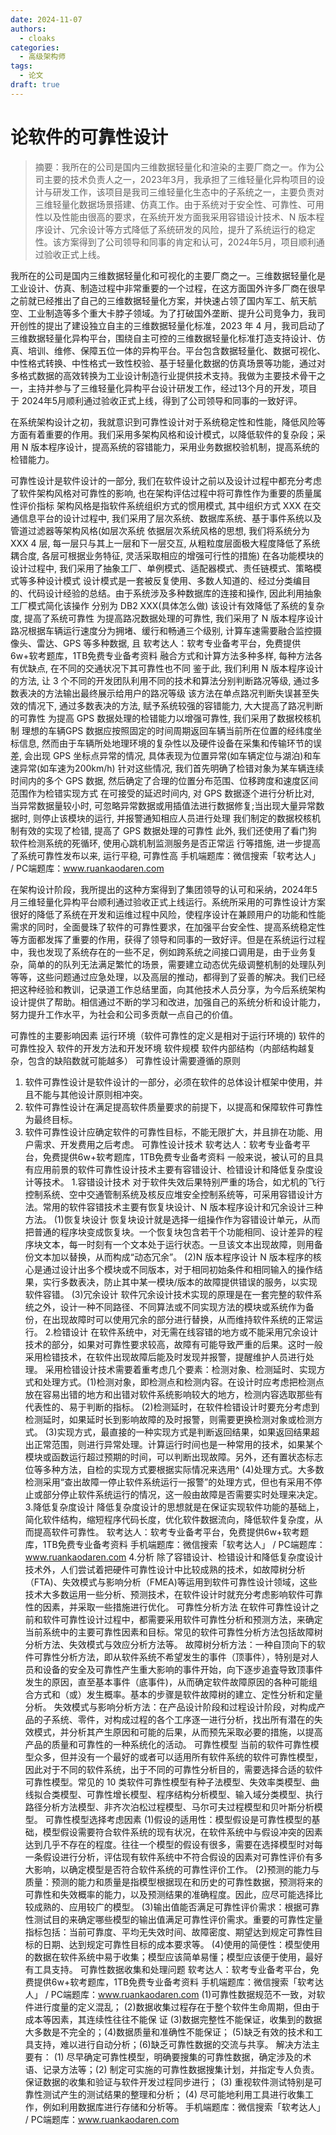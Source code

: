 ```yaml
---
date: 2024-11-07
authors:
  - cloaks
categories:
  - 高级架构师
tags:
  - 论文
draft: true
---
```


# 论软件的可靠性设计

> 摘要：我所在的公司是国内三维数据轻量化和渲染的主要厂商之一。作为公司主要的技术负责人之一，2023年3月，我承担了三维轻量化异构项目的设计与研发工作，该项目是我司三维轻量化生态中的子系统之一，主要负责对三维轻量化数据场景搭建、仿真工作。由于系统对于安全性、可靠性、可用性以及性能由很高的要求，在系统开发方面我采用容错设计技术、N 版本程序设计、冗余设计等方式降低了系统研发的风险，提升了系统运行的稳定性。该方案得到了公司领导和同事的肯定和认可，2024年5月，项目顺利通过验收正式上线。

<!-- more -->

我所在的公司是国内三维数据轻量化和可视化的主要厂商之一。三维数据轻量化是工业设计、仿真、制造过程中非常重要的一个过程，在这方面国外许多厂商在很早之前就已经推出了自己的三维数据轻量化方案，并快速占领了国内军工、航天航空、工业制造等多个重大卡脖子领域。为了打破国外垄断、提升公司竞争力，我司开创性的提出了建设独立自主的三维数据轻量化标准，2023 年 4 月，我司启动了三维数据轻量化异构平台，围绕自主可控的三维数据轻量化标准打造支持设计、仿真、培训、维修、保障五位一体的异构平台。平台包含数据轻量化、数据可视化、中性格式转换、中性格式一致性校验、基于轻量化数据的仿真场景等功能，通过对多格式数据的高效转换为工业设计制造行业提供技术支持。我做为主要技术骨干之一，主持并参与了三维轻量化异构平台设计研发工作，经过13个月的开发，项目于 2024年5月顺利通过验收正式上线，得到了公司领导和同事的一致好评。

在系统架构设计之初，我就意识到可靠性设计对于系统稳定性和性能，降低风险等方面有着重要的作用。我们采用多架构风格和设计模式，以降低软件的复杂段；采用 N 版本程序设计，提高系统的容错能力，采用业务数据校验机制，提高系统的检错能力。

可靠性设计是软件设计的一部分, 我们在软件设计之前以及设计过程中都充分考虑了软件架构风格对可靠性的影响, 也在架构评估过程中将可靠性作为重要的质量属性评价指标 架构风格是指软件系统组织方式的惯用模式, 其中组织方式 XXX 在交通信息平台的设计过程中, 我们采用了层次系统、数据库系统、基于事件系统以及管道过滤器等架构风格(如层次系统 依据层次系统风格的思想, 我们将系统分为 XXX 4 层, 每一层只与其上一层和下一层交互, 从粗粒度层面极大程度降低了系统耦合度, 各层可根据业务特征, 灵活采取相应的增强可行性的措施)
在各功能模块的设计过程中, 我们采用了抽象工厂、单例模式、适配器模式、责任链模式、策略模式等多种设计模式 设计模式是一套被反复使用、多数人知道的、经过分类编目的、代码设计经验的总结。由于系统涉及多种数据库的连接和操作, 因此利用抽象工厂模式简化该操作 分别为 DB2 XXX(具体怎么做) 该设计有效降低了系统的复杂度, 提高了系统可靠性
为提高路况数据处理的可靠性, 我们采用了 N 版本程序设计 路况根据车辆运行速度分为拥堵、缓行和畅通三个级别, 计算车速需要融合监控摄像头、雷达、GPS 等多种数据, 且
软考达人：软考专业备考平台，免费提供6w+软考题库，1TB免费专业备考资料
融合方式和计算方法多种多样, 每种方法各有优缺点, 在不同的交通状况下其可靠性也不同 鉴于此, 我们利用 N 版本程序设计的方法, 让 3 个不同的开发团队利用不同的技术和算法分别判断路况等级, 通过多数表决的方法输出最终展示给用户的路况等级 该方法在单点路况判断失误甚至失效的情况下, 通过多数表决的方法, 赋予系统较强的容错能力, 大大提高了路况判断的可靠性
为提高 GPS 数据处理的检错能力以增强可靠性, 我们采用了数据校核机制 理想的车辆GPS 数据应按照固定的时间周期返回车辆当前所在位置的经纬度坐标信息, 然而由于车辆所处地理环境的复杂性以及硬件设备在采集和传输环节的误差, 会出现 GPS 坐标点异常的情况, 具体表现为位置异常(如车辆定位与湖泊)和车速异常(如车速为200km/h) 针对这些情况, 我们首先明确了检错对象为某车辆连续时间内的多个 GPS 数据, 然后确定了合理的位置分布范围、位移跨度和速度区间范围作为检错实现方式 在可接受的延迟时间内, 对 GPS 数据逐个进行分析比对, 当异常数据量较小时, 可忽略异常数据或用插值法进行数据修复;当出现大量异常数据时, 则停止该模块的运行, 并报警通知相应人员进行处理 我们制定的数据校核机制有效的实现了检错, 提高了 GPS 数据处理的可靠性
此外, 我们还使用了看门狗软件检测系统的死循环, 使用心跳机制监测服务是否正常运
行等措施, 进一步提高了系统可靠性发布以来, 运行平稳, 可靠性高
手机端题库：微信搜索「软考达人」 / PC端题库：www.ruankaodaren.com


在架构设计阶段，我所提出的这种方案得到了集团领导的认可和采纳，2024年5月三维轻量化异构平台顺利通过验收正式上线运行。系统所采用的可靠性设计方案很好的降低了系统在开发和运维过程中风险，使程序设计在兼顾用户的功能和性能需求的同时，全面曼珠了软件的可靠性要求，在加强平台安全性、提高系统稳定性等方面都发挥了重要的作用，获得了领导和同事的一致好评。但是在系统运行过程中，我也发现了系统存在的一些不足，例如跨系统之间接口调用是，由于业务复杂，简单的的队列无法满足繁忙的场景，需要建立动态优先级调整机制的处理队列等等，这些问题通过应急处理，以及高层的推动，都得到了妥善的解决。我们已经把这种经验和教训，记录道工作总结里面，向其他技术人员分享，为今后系统架构设计提供了帮助。相信通过不断的学习和改进，加强自己的系统分析和设计能力，努力提升工作水平，为社会和公司多贡献一点自己的价值。

可靠性的主要影响因素
运行环境（软件可靠性的定义是相对于运行环境的)
软件的可靠性投入
软件的开发方法和开发环境
软件规模
软件内部结构（内部结构越复杂，包含的缺陷数就可能越多）
可靠性设计需要遵循的原则
1. 软件可靠性设计是软件设计的一部分，必须在软件的总体设计框架中使用，并且不能与其他设计原则相冲突。
2. 软件可靠性设计在满足提高软件质量要求的前提下，以提高和保障软件可靠性为最终目标。
3. 软件可靠性设计应确定软件的可靠性目标，不能无限扩大，并且排在功能、用户需求、开发费用之后考虑。
可靠性设计技术
软考达人：软考专业备考平台，免费提供6w+软考题库，1TB免费专业备考资料
一般来说，被认可的且具有应用前景的软件可靠性设计技术主要有容错设计、检错设计和降低复杂度设计等技术。
1.容错设计技术
对于软件失效后果特别严重的场合，如尤机的飞行控制系统、空中交通管制系统及核反应堆安全控制系统等，可采用容错设计方法。常用的软件容错技术主要有恢复块设计、N 版本程序设计和冗余设计三种方法。
(1)恢复块设计
恢复块设计就是选择一组操作作为容错设计单元，从而把普通的程序块变成恢复块。一个恢复块包含若干个功能相同、设计差异的程序块文本，每一时刻有一个文本处于运行状态。一旦该文本出现故障，则用备份文本加以替换，从而构成“动态冗余”。
(2)N 版本程序设计
N 版本程序的核心是通过设计出多个模块或不同版本，对于相同初始条件和相同输入的操作结果，实行多数表决，防止其中某一模块/版本的故障提供错误的服务，以实现软件容错。
(3)冗余设计
软件冗余设计技术实现的原理是在一套完整的软件系统之外，设计一种不同路径、不同算法或不同实现方法的模块或系统作为备份，在出现故障时可以使用冗余的部分进行替换，从而维持软件系统的正常运行。
2.检错设计
在软件系统中，对无需在线容错的地方或不能采用冗余设计技术的部分，如果对可靠性要求较高，故障有可能导致严重的后果。这时一般采用检错技术，在软件出现故障后能及时发现并报警，提醒维护人员进行处理。
采用检错设计技术需要着重考虑几个要素：检测对象、检测延时、实现方式和处理方式。(1)检测对象，即检测点和检测内容。在设计时应考虑把检测点放在容易出错的地方和出错对软件系统影响较大的地方，检测内容选取那些有代表性的、易于判断的指标。
(2)检测延时，在软件检错设计时要充分考虑到检测延时，如果延时长到影响故障的及时报警，则需要更换检测对象或检测方式。
(3)实现方式，最直接的一种实现方式是判断返回结果，如果返回结果超出正常范围，则进行异常处理。计算运行时间也是一种常用的技术，如果某个模块或函数运行超过预期的时间，可以判断出现故障。另外，还有置状态标志位等多种方法，自检的实现方式要根据实际情况来选用^
(4)处理方式。大多数检测采用“查出故障一停止软件系统运行一报警”的处理方式，但也有采用不停止或部分停止软件系统运行的情况，这一般由故障是否需要实时处理来决定。
3.降低复杂度设计
降低复杂度设计的思想就是在保证实现软件功能的基础上，简化软件结构，缩短程序代码长度，优化软件数据流向，降低软件复杂度，从而提高软件可靠性。
软考达人：软考专业备考平台，免费提供6w+软考题库，1TB免费专业备考资料
手机端题库：微信搜索「软考达人」 / PC端题库：www.ruankaodaren.com
4.分析
除了容错设计、检错设计和降低复杂度设计技术外，人们尝试着把硬件可靠性设计中比较成熟的技术，如故障树分析（FTA)、失效模式与影响分析（FMEA)等运用到软件可靠性设计领域，这些技术大多数运用一些分析、预测技术，在软件设计时就充分考虑影响软件可靠性的因素，并采取一些措施进行优化。
可靠性分析方法
在软件可靠性设计之前和软件可靠性设计过程中，都需要采用软件可靠性分析和预测方法，来确定当前系统中的主要可靠性因素和目标。常见的软件可靠性分析方法包括故障树分析方法、失效模式与效应分析方法等。
故障树分析方法：一种自顶向下的软件可靠性分析方法，即从软件系统不希望发生的事件（顶事件），特别是对人员和设备的安全及可靠性产生重大影响的事件开始，向下逐步追査导致顶事件发生的原因，直至基本事件（底事件)，从而确定软件故障原因的各种可能组合方式和（或）发生概率。基本的步骤是软件故障树的建立、定性分析和定量分析。
失效模式与影响分析方法：在产品设计阶段和过程设计阶段，对构成产品的子系统、零件，对构成过程的各个工序逐一进行分析，找出所有潜在的失效模式，并分析其产生原因和可能的后果，从而预先采取必要的措施，以提高产品的质量和可靠性的一种系统化的活动。
可靠性模型
当前的软件可靠性模型众多，但并没有一个最好的或者可以适用所有软件系统的软件可靠性模型，因此对于不同的软件系统，出于不同的可靠性分析目的，需要选择合适的软件可靠性模型。常见的 10 类软件可靠性模型有种子法模型、失效率类模型、曲线拟合类模型、可靠性增长模型、程序结构分析模型、输入域分类模型、执行路径分析方法模型、非齐次泊松过程模型、马尔可夫过程模型和贝叶斯分析模型。
可靠性模型选择考虑因素
(1)假设的适用性：模型假设是可靠性模型的基础，模型假设需要符合软件系统的现有状况，在软件系统中与假设冲突的因素达到几乎不存在的程度。往往一个模型的假设有很多，需要在选择模型时对每一条假设进行分析，评估现有软件系统中不符合假设的因素对可靠性评价有多大影响，以确定模型是否符合软件系统的可靠性评价工作。
(2)预测的能力与质量：预测的能力和质量是指模型根据现在和历史的可靠性数据，预测将来的可靠性和失效概率的能力，以及预测结果的准确程度。因此，应尽可能选择比较成熟的、应用较广的模型。
(3)输出值能否满足可靠性评价需求：根据可靠性测试目的来确定哪些模型的输出值满足可靠性评价需求。重要的可靠性定量指标包括：当前可靠度、平均无失效时间、故障密度、期望达到规定可靠性目标的日期、达到规定可靠性目标的成本要求等。
(4)使用的简便性：模型使用的数据在软件系统中易于收集；模型应该简单易懂；模型应该便于使用，最好有工具支持。
可靠性数据收集和处理问题
软考达人：软考专业备考平台，免费提供6w+软考题库，1TB免费专业备考资料
手机端题库：微信搜索「软考达人」 / PC端题库：www.ruankaodaren.com
(1)可靠性数据规范不一致，对软件进行度量的定义混乱；
(2)数据收集过程存在于整个软件生命周期，但由于成本等因素，其连续性往往不能保
证
(3)数据完整性不能保证，收集到的数据大多数是不完全的；(4)数据质量和准确性不能保证；
(5)缺乏有效的技术和工具支持，难以进行自动分析；(6)缺乏可靠性数据的交流与共享。
解决方法主要有：
(1) 尽早确定可靠性模型，明确要搜集的可靠性数据，确定涉及的术语、记录方法等；(2) 制定可实施的可靠性数据搜集计划，并指定专人负责。保证数据的收集和验证与软件开发过程同步进行；
(3) 重视软件测试特别是可靠性测试产生的测试结果的整理和分析；
(4) 尽可能地利用工具进行收集工作，例如利用数据库进行存储和分析等。
手机端题库：微信搜索「软考达人」 / PC端题库：www.ruankaodaren.com